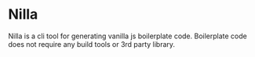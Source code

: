 # Nilla

Nilla is a cli tool for generating vanilla js boilerplate code.  Boilerplate code does not require any build tools or 3rd party library.